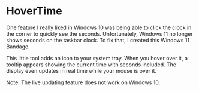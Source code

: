 # HoverTime
One feature I really liked in Windows 10 was being able to click the clock in the corner to quickly see the seconds. Unfortunately, Windows 11 no longer shows seconds on the taskbar clock. To fix that, I created this Windows 11 Bandage.

This little tool adds an icon to your system tray. When you hover over it, a tooltip appears showing the current time with seconds included. The display even updates in real time while your mouse is over it.

Note: The live updating feature does not work on Windows 10.
